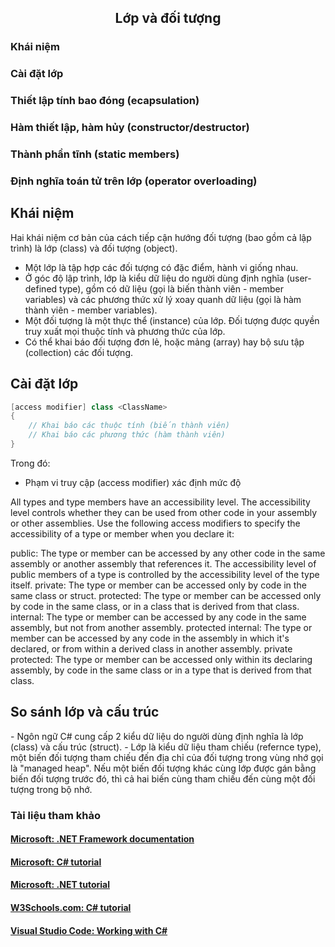 <h2 align="center"> 
Lớp và đối tượng
</h2>

<div class="header">
    <h3>Khái niệm</h3>
    <h3>Cài đặt lớp</h3>
    <h3>Thiết lập tính bao đóng (ecapsulation)</h3>
    <h3>Hàm thiết lập, hàm hủy (constructor/destructor)</h3>
    <h3>Thành phần tĩnh (static members)</h3>
    <h3>Định nghĩa toán tử trên lớp (operator overloading)</h3>
</div>

 <h2>Khái niệm</h2>
 Hai khái niệm cơ bản của cách tiếp cận hướng đối tượng (bao gồm cả lập trình) là lớp (class) và đối tượng (object).

 - Một lớp là tập hợp các đối tượng có đặc điểm, hành vi giống nhau.
 - Ở góc độ lập trình, lớp là kiểu dữ liệu do người dùng định nghĩa (user-defined type), gồm có dữ liệu (gọi là biến thành viên - member variables) và các phương thức xử lý xoay quanh dữ liệu (gọi là hàm thành viên - member variables).
 - Một đối tượng là một thực thể (instance) của lớp. Đối tượng được quyền truy xuất mọi thuộc tính và phương thức của lớp. 
 - Có thể khai báo đối tượng đơn lẻ, hoặc mảng (array) hay bộ sưu tập (collection) các đối tượng.
 
 <h2>Cài đặt lớp</h2>

```cs
[access modifier] class <ClassName>
{
    // Khai báo các thuộc tính (biến thành viên)
    // Khai báo các phương thức (hàm thành viên)
}
```
Trong đó:
- Phạm vi truy cập (access modifier) xác định mức độ

All types and type members have an accessibility level. The accessibility level controls whether they can be used from other code in your assembly or other assemblies. Use the following access modifiers to specify the accessibility of a type or member when you declare it:

public: The type or member can be accessed by any other code in the same assembly or another assembly that references it. The accessibility level of public members of a type is controlled by the accessibility level of the type itself.
private: The type or member can be accessed only by code in the same class or struct.
protected: The type or member can be accessed only by code in the same class, or in a class that is derived from that class.
internal: The type or member can be accessed by any code in the same assembly, but not from another assembly.
protected internal: The type or member can be accessed by any code in the assembly in which it's declared, or from within a derived class in another assembly.
private protected: The type or member can be accessed only within its declaring assembly, by code in the same class or in a type that is derived from that class.

 <h2>So sánh lớp và cấu trúc</h2>
- Ngôn ngữ C# cung cấp 2 kiểu dữ liệu do người dùng định nghĩa là lớp (class) và cấu trúc (struct).
- Lớp là kiểu dữ liệu tham chiếu (refernce type), một biến đối tượng tham chiếu đến địa chỉ của đối tượng trong vùng nhớ gọi là "managed heap". Nếu một biến đối tượng khác cùng lớp được gán bằng biến đối tượng trước đó, thì cả hai biến cùng tham chiếu đến cùng một đối tượng trong bộ nhớ.

### <a name="resources">Tài liệu tham khảo</a>

#### [Microsoft: .NET Framework documentation](https://docs.microsoft.com/en-us/dotnet/framework/)
#### [Microsoft: C# tutorial](https://docs.microsoft.com/en-us/dotnet/csharp/)
#### [Microsoft: .NET tutorial](https://dotnet.microsoft.com/learn/dotnet/in-browser-tutorial/)
#### [W3Schools.com: C# tutorial](https://www.w3schools.com/cs/index.php/)
#### [Visual Studio Code: Working with C#](https://code.visualstudio.com/docs/languages/csharp/)
